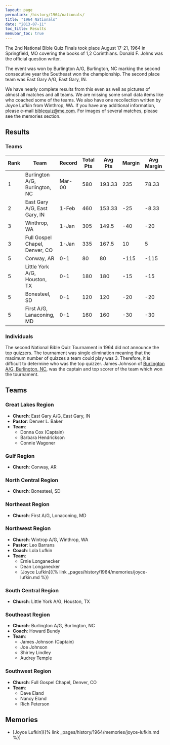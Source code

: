 ```yaml
---
layout: page
permalink: /history/1964/nationals/
title: "1964 Nationals"
date: "2013-07-11"
toc_title: Results
menubar_toc: true
---
```


The 2nd National Bible Quiz Finals took place August 17-21, 1964 in Springfield, MO covering the books of 1,2 Corinthians. Donald F. Johns was the official question writer.

The event was won by Burlington A/G, Burlington, NC marking the second consecutive year the Southeast won the championship. The second place team was East Gary A/G, East Gary, IN.

We have nearly complete results from this even as well as pictures of almost all matches and all teams. We are missing some small data items like who coached some of the teams. We also have one recollection written by Joyce Lufkin from Winthrop, WA. If you have any additional information, please e-mail biblequiz@me.com. For images of several matches, please see the memories section.

## Results

### Teams

| Rank | Team                           | Record | Total Pts | Avg Pts | Margin | Avg Margin |
|------|--------------------------------|--------|-----------|---------|--------|------------|
| 1    | Burlington A/G, Burlington, NC | Mar-00 | 580       | 193.33  | 235    | 78.33      |
| 2    | East Gary A/G, East Gary, IN   | 1-Feb  | 460       | 153.33  | -25    | -8.33      |
| 3    | Winthrop, WA                   | 1-Jan  | 305       | 149.5   | -40    | -20        |
| 3    | Full Gospel Chapel, Denver, CO | 1-Jan  | 335       | 167.5   | 10     | 5          |
| 5    | Conway, AR                     | 0-1    | 80        | 80      | -115   | -115       |
| 5    | Little York A/G, Houston, TX   | 0-1    | 180       | 180     | -15    | -15        |
| 5    | Bonesteel, SD                  | 0-1    | 120       | 120     | -20    | -20        |
| 5    | First A/G, Lanaconing, MD      | 0-1    | 160       | 160     | -30    | -30        |


### Individuals

The second National Bible Quiz Tournament in 1964 did not announce the top quizzers. The tournament was single elimination meaning that the maximum number of quizzes a team could play was 3. Therefore, it is difficult to determine who was the top quizzer. James Johnson of [Burlington A/G, Burlington, NC](#southeast-region), was the captain and top scorer of the team which won the tournament.

## Teams

### Great Lakes Region

* **Church**: East Gary A/G, East Gary, IN
* **Pastor**: Denver L. Baker
* **Team**:
    * Donna Cox (Captain)
    * Barbara Hendrickson
    * Connie Wagoner

### Gulf Region

* **Church**: Conway, AR

### North Central Region

* **Church**: Bonesteel, SD

### Northeast Region

* **Church**: First A/G, Lonaconing, MD

### Northwest Region

* **Church**: Wintrop A/G, Winthrop, WA
* **Pastor**: Leo Barrans
* **Coach**: Lola Lufkin
* **Team**:
    * Ernie Longanecker
    * Dean Longanecker
    * [Joyce Lufkin]({% link _pages/history/1964/memories/joyce-lufkin.md %})

### South Central Region

* **Church**: Little York A/G, Houston, TX

### Southeast Region

* **Church**: Burlington A/G, Burlington, NC
* **Coach**: Howard Bundy
* **Team**:
    * James Johnson (Captain)
    * Joe Johnson
    * Shirley Lindley
    * Audrey Temple

### Southwest Region

* **Church**: Full Gospel Chapel, Denver, CO
* **Team**:
    * Dave Eland
    * Nancy Eland
    * Rich Peterson

## Memories
* [Joyce Lufkin]({% link _pages/history/1964/memories/joyce-lufkin.md %})